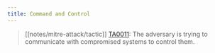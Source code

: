 ```yaml
---
title: Command and Control
---
```


> [[notes/mitre-attack/tactic]] [TA0011](https://attack.mitre.org/tactics/TA0011/): The adversary is trying to communicate with compromised systems to control them.